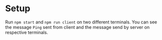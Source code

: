 # Setup

Run `npm start` and `npm run client` on two different terminals. You can see the message `Ping` sent from client and the message send by server on respective terminals.

